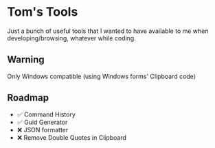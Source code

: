 # Tom's Tools
Just a bunch of useful tools that I wanted to have available to me when developing/browsing, whatever while coding.

## Warning
Only Windows compatible (using Windows forms' Clipboard code)

## Roadmap

 * ✅ Command History
 * ✅ Guid Generator
 * ❌ JSON formatter
 * ❌ Remove Double Quotes in Clipboard